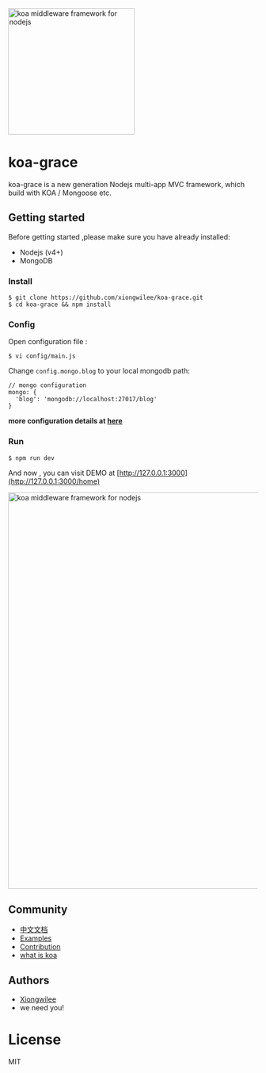 <img src="https://github.com/xiongwilee/koa-grace/blob/master/logo.png?raw=true" alt="koa middleware framework for nodejs" width="255px" />

# koa-grace

koa-grace is a new generation Nodejs multi-app MVC framework, which build with KOA / Mongoose etc.

## Getting started

Before getting started ,please make sure you have already installed:
* Nodejs (v4+)
* MongoDB

### Install 

	$ git clone https://github.com/xiongwilee/koa-grace.git 
	$ cd koa-grace && npm install

### Config 

Open configuration file :

	$ vi config/main.js

Change `config.mongo.blog` to your local mongodb path:

	// mongo configuration
	mongo: {
	  'blog': 'mongodb://localhost:27017/blog'
	}

**more configuration details at [here](docs/documents.md#config)**

### Run
	
	$ npm run dev

And now , you can visit DEMO at [http://127.0.0.1:3000](http://127.0.0.1:3000/home)

<img src="https://github.com/xiongwilee/koa-grace/blob/master/app/blog/static/image/demo.jpg?raw=true" alt="koa middleware framework for nodejs" width="800px" />

## Community

 - [中文文档](docs/documents.md) 
 - [Examples](https://github.com/xiongwilee/koa-grace/tree/master/app)
 - [Contribution](docs/contribution.md)
 - [what is koa](https://github.com/koajs/koa)

## Authors

  - [Xiongwilee](https://github.com/xiongwilee)
  - we need you!

# License

  MIT